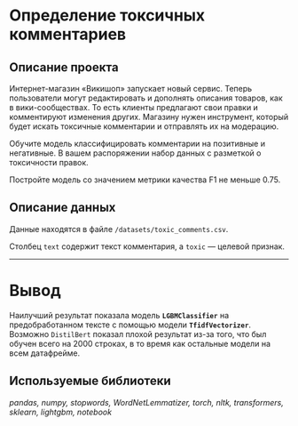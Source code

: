 # Определение токсичных комментариев

## Описание проекта
Интернет-магазин «Викишоп» запускает новый сервис. Теперь пользователи могут редактировать и дополнять описания товаров, как в вики-сообществах. То есть клиенты предлагают свои правки и комментируют изменения других. Магазину нужен инструмент, который будет искать токсичные комментарии и отправлять их на модерацию. 

Обучите модель классифицировать комментарии на позитивные и негативные. В вашем распоряжении набор данных с разметкой о токсичности правок.

Постройте модель со значением метрики качества F1 не меньше 0.75. 

## Описание данных

Данные находятся в файле `/datasets/toxic_comments.csv`.

Столбец `text` содержит текст комментария, а `toxic` — целевой признак.

---
# Вывод
Наилучший результат показала модель **`LGBMClassifier`** на предобработанном тексте с помощью модели **`TfidfVectorizer`**. Возможно `DistilBert` показал плохой результат из-за того, что был обучен всего на 2000 строках, в то время как остальные модели на всем датафрейме.

## Используемые библиотеки
*pandas, numpy, stopwords, WordNetLemmatizer, torch, nltk, transformers, sklearn, lightgbm, notebook*
